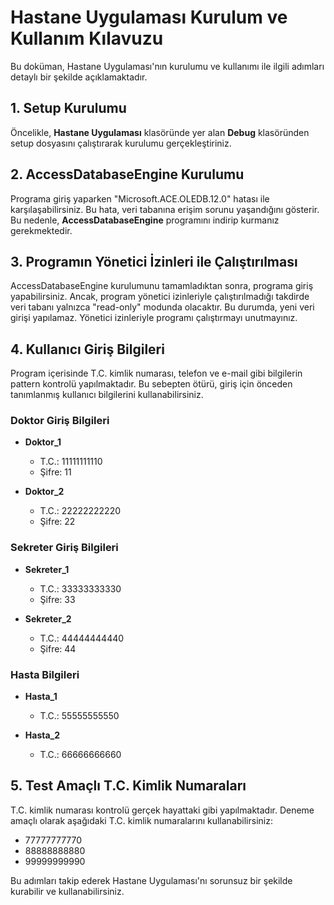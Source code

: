 # Hastane Uygulaması Kurulum ve Kullanım Kılavuzu

Bu doküman, Hastane Uygulaması'nın kurulumu ve kullanımı ile ilgili adımları detaylı bir şekilde açıklamaktadır.

## 1. Setup Kurulumu

Öncelikle, **Hastane Uygulaması** klasöründe yer alan **Debug** klasöründen setup dosyasını çalıştırarak kurulumu gerçekleştiriniz.

## 2. AccessDatabaseEngine Kurulumu

Programa giriş yaparken "Microsoft.ACE.OLEDB.12.0" hatası ile karşılaşabilirsiniz. Bu hata, veri tabanına erişim sorunu yaşandığını gösterir. Bu nedenle, **AccessDatabaseEngine** programını indirip kurmanız gerekmektedir.

## 3. Programın Yönetici İzinleri ile Çalıştırılması

AccessDatabaseEngine kurulumunu tamamladıktan sonra, programa giriş yapabilirsiniz. Ancak, program yönetici izinleriyle çalıştırılmadığı takdirde veri tabanı yalnızca "read-only" modunda olacaktır. Bu durumda, yeni veri girişi yapılamaz. Yönetici izinleriyle programı çalıştırmayı unutmayınız.

## 4. Kullanıcı Giriş Bilgileri

Program içerisinde T.C. kimlik numarası, telefon ve e-mail gibi bilgilerin pattern kontrolü yapılmaktadır. Bu sebepten ötürü, giriş için önceden tanımlanmış kullanıcı bilgilerini kullanabilirsiniz.

### Doktor Giriş Bilgileri

- **Doktor_1**
  - T.C.: 11111111110
  - Şifre: 11

- **Doktor_2**
  - T.C.: 22222222220
  - Şifre: 22

### Sekreter Giriş Bilgileri

- **Sekreter_1**
  - T.C.: 33333333330
  - Şifre: 33

- **Sekreter_2**
  - T.C.: 44444444440
  - Şifre: 44

### Hasta Bilgileri

- **Hasta_1**
  - T.C.: 55555555550

- **Hasta_2**
  - T.C.: 66666666660

## 5. Test Amaçlı T.C. Kimlik Numaraları

T.C. kimlik numarası kontrolü gerçek hayattaki gibi yapılmaktadır. Deneme amaçlı olarak aşağıdaki T.C. kimlik numaralarını kullanabilirsiniz:

- 77777777770
- 88888888880
- 99999999990

Bu adımları takip ederek Hastane Uygulaması'nı sorunsuz bir şekilde kurabilir ve kullanabilirsiniz.
